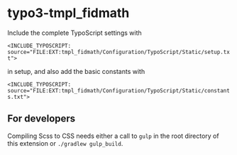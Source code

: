 # typo3-tmpl_fidmath

Include the complete TypoScript settings with

```<INCLUDE_TYPOSCRIPT: source="FILE:EXT:tmpl_fidmath/Configuration/TypoScript/Static/setup.txt">```

in setup, and also add the basic constants with

```<INCLUDE_TYPOSCRIPT: source="FILE:EXT:tmpl_fidmath/Configuration/TypoScript/Static/constants.txt">```

## For developers

Compiling Scss to CSS needs either a call to ```gulp``` in the root directory of this extension or ```./gradlew gulp_build```.

